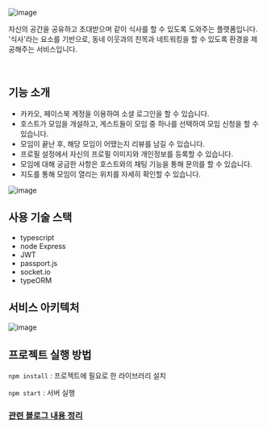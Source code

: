 
![image](https://user-images.githubusercontent.com/13481627/83964721-cd187580-a8e9-11ea-97b2-c7d191a73b7f.png)

자신의 공간을 공유하고 초대받으며 같이 식사를 할 수 있도록 도와주는 플랫폼입니다.
'식사'라는 요소를 기반으로, 동네 이웃과의 친목과 네트워킹을 할 수 있도록 환경을 제공해주는 서비스입니다.

<br/>

## 기능 소개

- 카카오, 페이스북 계정을 이용하여 소셜 로그인을 할 수 있습니다.
- 호스트가 모임을 개설하고, 게스트들이 모임 중 하나를 선택하여 모임 신청을 할 수 있습니다.
- 모임이 끝난 후, 해당 모임이 어땠는지 리뷰를 남길 수 있습니다.
- 프로필 설정에서 자신의 프로필 이미지와 개인정보를 등록할 수 있습니다.
- 모임에 대해 궁금한 사항은 호스트와의 채팅 기능을 통해 문의를 할 수 있습니다.
- 지도를 통해 모임이 열리는 위치를 자세히 확인할 수 있습니다.

![image](https://user-images.githubusercontent.com/13481627/83964784-444e0980-a8ea-11ea-92b7-158fe9deff58.png)

## 사용 기술 스택

- typescript
- node Express
- JWT
- passport.js
- socket.io
- typeORM

## 서비스 아키텍처

![image](https://user-images.githubusercontent.com/13481627/83964843-88d9a500-a8ea-11ea-81db-ebcddcca6556.png)

## 프로젝트 실행 방법

`npm install` : 프로젝트에 필요로 한 라이브러리 설치

`npm start` : 서버 실행

### [관련 블로그 내용 정리](https://helloinyong.tistory.com/144)
